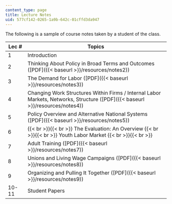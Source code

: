 ```yaml
---
content_type: page
title: Lecture Notes
uid: 577cf142-0265-1a9b-642c-01cffd3da947
---
```


The following is a sample of course notes taken by a student of the class.

| Lec # | Topics |
| --- | --- |
| 1 | Introduction |
| 2 | Thinking About Policy in Broad Terms and Outcomes ([PDF]({{< baseurl >}}/resources/notes2)) |
| 3 | The Demand for Labor ([PDF]({{< baseurl >}}/resources/notes3)) |
| 4 | Changing Work Structures Within Firms / Internal Labor Markets, Networks, Structure ([PDF]({{< baseurl >}}/resources/notes4)) |
| 5 | Policy Overview and Alternative National Systems ([PDF]({{< baseurl >}}/resources/notes5)) |
| 6 |  {{< br >}}{{< br >}} The Evaluation: An Overview {{< br >}}{{< br >}} Youth Labor Market {{< br >}}{{< br >}}  |
| 7 | Adult Training ([PDF]({{< baseurl >}}/resources/notes7)) |
| 8 | Unions and Living Wage Campaigns ([PDF]({{< baseurl >}}/resources/notes8)) |
| 9 | Organizing and Pulling It Together ([PDF]({{< baseurl >}}/resources/notes9)) |
| 10-11 | Student Papers